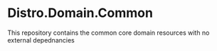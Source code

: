 # Distro.Domain.Common
This repository contains the common core domain resources with no external depednancies
